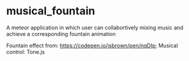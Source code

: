 # musical_fountain
A meteor application in which user can collabortively mixing music and achieve a corresponding fountain animation

Fountain effect from: https://codepen.io/jsbrown/pen/nqDIp;
Musical control: Tone.js
